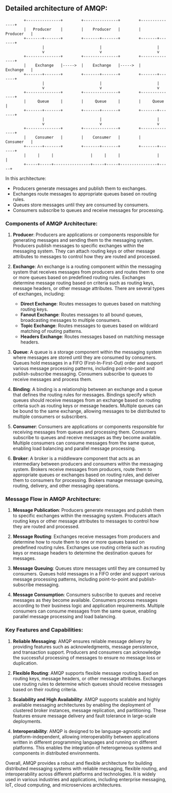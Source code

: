 ## Detailed architecture of AMQP:

```
        +---------------+        +---------------+        +---------------+
        |   Producer    |        |    Producer   |        |    Producer   |
        +-------+-------+        +-------+-------+        +-------+-------+
                |                        |                        |
                v                        v                        v
        +---------------+        +---------------+        +---------------+
        |    Exchange   |----->  |    Exchange   |----->  |    Exchange   |
        +-------+-------+        +-------+-------+        +-------+-------+
                |                        |                        |
                v                        v                        v
        +---------------+        +---------------+        +---------------+
        |     Queue     |        |     Queue     |        |     Queue     |
        +-------+-------+        +-------+-------+        +-------+-------+
                |                        |                        |
                v                        v                        v
        +---------------+        +---------------+        +---------------+
        |    Consumer   |        |    Consumer   |        |    Consumer   |
        +-------+-------+        +-------+-------+        +-------+-------+
        |     |     |                |     |     |                |     |
        +-----+-----+----------------+-----+-----+----------------+-----+
```
In this architecture:
- Producers generate messages and publish them to exchanges.
- Exchanges route messages to appropriate queues based on routing rules.
- Queues store messages until they are consumed by consumers.
- Consumers subscribe to queues and receive messages for processing.

### Components of AMQP Architecture:

1. **Producer**: Producers are applications or components responsible for generating messages and sending them to the messaging system. Producers publish messages to specific exchanges within the messaging system. They can attach routing keys or other message attributes to messages to control how they are routed and processed.

2. **Exchange**: An exchange is a routing component within the messaging system that receives messages from producers and routes them to one or more queues based on predefined routing rules. Exchanges determine message routing based on criteria such as routing keys, message headers, or other message attributes. There are several types of exchanges, including:
    - **Direct Exchange**: Routes messages to queues based on matching routing keys.
    - **Fanout Exchange**: Routes messages to all bound queues, broadcasting messages to multiple consumers.
    - **Topic Exchange**: Routes messages to queues based on wildcard matching of routing patterns.
    - **Headers Exchange**: Routes messages based on matching message headers.

3. **Queue**: A queue is a storage component within the messaging system where messages are stored until they are consumed by consumers. Queues hold messages in a FIFO (First-In-First-Out) order and support various message processing patterns, including point-to-point and publish-subscribe messaging. Consumers subscribe to queues to receive messages and process them.

4. **Binding**: A binding is a relationship between an exchange and a queue that defines the routing rules for messages. Bindings specify which queues should receive messages from an exchange based on routing criteria such as routing keys or message headers. Multiple queues can be bound to the same exchange, allowing messages to be distributed to multiple consumers or subscribers.

5. **Consumer**: Consumers are applications or components responsible for receiving messages from queues and processing them. Consumers subscribe to queues and receive messages as they become available. Multiple consumers can consume messages from the same queue, enabling load balancing and parallel message processing.

6. **Broker**: A broker is a middleware component that acts as an intermediary between producers and consumers within the messaging system. Brokers receive messages from producers, route them to appropriate queues or exchanges based on routing rules, and deliver them to consumers for processing. Brokers manage message queuing, routing, delivery, and other messaging operations.

### Message Flow in AMQP Architecture:

1. **Message Publication**: Producers generate messages and publish them to specific exchanges within the messaging system. Producers attach routing keys or other message attributes to messages to control how they are routed and processed.

2. **Message Routing**: Exchanges receive messages from producers and determine how to route them to one or more queues based on predefined routing rules. Exchanges use routing criteria such as routing keys or message headers to determine the destination queues for messages.

3. **Message Queuing**: Queues store messages until they are consumed by consumers. Queues hold messages in a FIFO order and support various message processing patterns, including point-to-point and publish-subscribe messaging.

4. **Message Consumption**: Consumers subscribe to queues and receive messages as they become available. Consumers process messages according to their business logic and application requirements. Multiple consumers can consume messages from the same queue, enabling parallel message processing and load balancing.

### Key Features and Capabilities:

1. **Reliable Messaging**: AMQP ensures reliable message delivery by providing features such as acknowledgments, message persistence, and transaction support. Producers and consumers can acknowledge the successful processing of messages to ensure no message loss or duplication.

2. **Flexible Routing**: AMQP supports flexible message routing based on routing keys, message headers, or other message attributes. Exchanges use routing rules to determine which queues should receive messages based on their routing criteria.

3. **Scalability and High Availability**: AMQP supports scalable and highly available messaging architectures by enabling the deployment of clustered broker instances, message replication, and partitioning. These features ensure message delivery and fault tolerance in large-scale deployments.

4. **Interoperability**: AMQP is designed to be language-agnostic and platform-independent, allowing interoperability between applications written in different programming languages and running on different platforms. This enables the integration of heterogeneous systems and components in distributed environments.

Overall, AMQP provides a robust and flexible architecture for building distributed messaging systems with reliable messaging, flexible routing, and interoperability across different platforms and technologies. It is widely used in various industries and applications, including enterprise messaging, IoT, cloud computing, and microservices architectures.